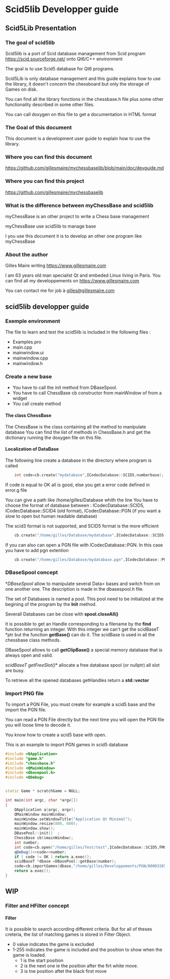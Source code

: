 
# Scid5lib Developper guide


## Scid5Lib Presentation

###  The goal of scid5lib 

Scid5lib is a port of Scid database management from Scid program 
https://scid.sourceforge.net/ onto Qt6/C++ environment

The goal is to use Scid5 database for Qt6 programs. 

Scid5Lib is only database management and this guide explains how 
to use the library, it doesn't concern the chessboard but only the
storage of Games on disk.

You can find all the library fonctions in the  chessbase.h file plus 
some other functionality described in some other files.

You can call doxygen on this file to get a documentation in HTML format

### The Goal of this document

This document is a development user guide to explain how to use the library.

### Where you can find this document 

https://github.com/gillesmaire/mychessbaselib/blob/main/doc/devguide.md


### Where you can find this project 

https://github.com/gillesmaire/mychessbaselib

### What is the difference between myChessBase and scid5lib

myChessBase is an other project to write a Chess base management 

myChessBase use scid5lib to manage base

I you use this document it is to develop an other one program like myChessBase 

### About the author 

Gilles Maire writing https://www.gillesmaire.com

I am 63 years old man specialist Qt and embeded Linux living in Paris. You can
find all my developpements on https://www.gillesmaire.com

You can contact me for job à gilles@gillesmaire.com

## scid5lib developper guide 

### Exemple environment

The file to learn and test the scid5lib is included in the
following files : 

- Examples.pro 
- main.cpp 
- mainwindow.ui
- mainwindow.cpp
- mainwindow.h

### Create a new base

- You have to call the init method from  DBaseSpool. 
- You have to call ChessBase cb constructor from  mainWindow of from a widget
- You call create method 

#### The class ChessBase

The ChessBase is the class containing all the method to manipulate database
You can find the list of methods in ChessBase.h and get the dictionary
running the doxygen file on this file.

#### Localization of DataBase 

The following line create a database in the directory where program is called

~~~cpp
    int code=cb.create("mydatabase",ICodecDatabase::SCID5,numberbase);
~~~

If code is equal to OK all is good, else you get a error code defined in error.g file

You can give a path like /home/gilles/Database whith the line 
You have to choose the format of database between :  ICodecDatabase::SCID5,
ICodecDatabase::SCID4 (old format), ICodecDatabase::PGN (if you want a slow to open but
human readable database)
 
The scid3 format is not supported, and SCID5 format is the more efficient

~~~cpp
    cb.create("/home/gilles/Database/mydatabase",ICodecDatabase::SCID5,numberbase);
~~~

If you  can also can open a PGN file with ICodecDatabase::PGN. In this case
you have to add pgn extention 

~~~cpp
    cb.create("/home/gilles/Database/mydatabase.pgn",ICodecDatabase::PGN,numberbase);
~~~



### DBaseSpool concept 

**DBaseSpool* allow to manipulate several Data>
bases and switch from on one another one.
The description is made in the dbasespool.h file.

The set of Databases is named a pool. This pool need to be initialized at the 
begining of the program by the **Init** method.

Severall Databases can be close with **spool.closeAll()**

It is possible to get an Handle corresponding to a filename by the **find** function
returning an integer. With this integer we can't get the scidBaseT *ptr but the function
**getBase()** can do it.  The scidBase is used in all the chessbase class methods. 

DBaseSpool allows to call **getClipBase()**  a special memory database that is always open and valid.

**scidBaseT* getFreeSlot()** allocate a free database spool (or nullptr) 
all slot are busy.


To retrieve all the opened databases getHandles return a **std::vector<int>**


### Import  PNG file 

To import a PGN File, you must create for example a scid5 base 
and the import the PGN file. 

You can read a PGN File directly but the next time you will open the PGN 
file you will loose time to decode it. 

You know how to create a scid5 base with open.

This is an example to import PGN games in scid5 database 


~~~cpp
#include <QApplication>
#include "game.h"
#include "chessbase.h"
#include <QMainWindow>
#include <dbasepool.h>
#include <QDebug>


static Game * scratchGame = NULL;   

int main(int argc, char *argv[])
{
    QApplication a(argc, argv);
    QMainWindow mainWindow; 
    mainWindow.setWindowTitle("Application Qt Minimal");
    mainWindow.resize(800, 600); 
    mainWindow.show();
    DBasePool::init()  ;
    ChessBase cb(&mainWindow);
    int number;
    int code=cb.open("/home/gilles/Test/test",ICodecDatabase::SCID5,FMODE_Create,number);
    qDebug()<<code<<number;
    if ( code != OK ) return a.exec();
    scidBaseT *dbase =DBasePool::getBase(number);
    code=cb.importGames(dbase,"/home/gilles/Developpements/PGN/00003265parties.pgn",number);
    return a.exec();
}
~~~

## WIP

### Filter and HFilter concept 

#### Filter 

It is possible to search according different criteria.
But for all of theses creteria, the list of matching games is stored in Filter Object.

- 0 value indicates the game is excluded
- 1-255 indicates the game is included and the position 
to show when the game is loaded. 
	- 1 is the start position
	- 2 is the next one ie the position after the 
	firt white move. 
	- 3 is tne position aftet the black first move
	
	

